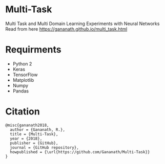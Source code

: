 # Multi-Task
Multi Task and Multi Domain Learning Experiments with Neural Networks
Read from here https://gananath.github.io/multi_task.html

# Requirments
- Python 2
- Keras
- TensorFlow
- Matplotlib
- Numpy
- Pandas

# Citation
```
@misc{gananath2018,
  author = {Gananath, R.},
  title = {Multi-Task},
  year = {2018},
  publisher = {GitHub},
  journal = {GitHub repository},
  howpublished = {\url{https://github.com/Gananath/Multi-Task}}
}
```
